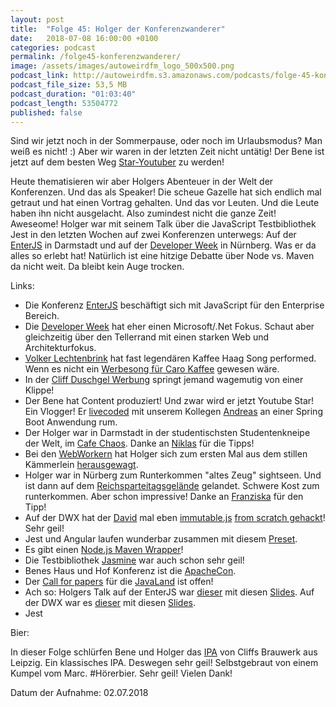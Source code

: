```yaml
---
layout: post
title:  "Folge 45: Holger der Konferenzwanderer"
date:   2018-07-08 16:00:00 +0100
categories: podcast
permalink: /folge45-konferenzwanderer/
image: /assets/images/autoweirdfm_logo_500x500.png
podcast_link: http://autoweirdfm.s3.amazonaws.com/podcasts/folge-45-konferenzwanderer.mp3
podcast_file_size: 53,5 MB
podcast_duration: "01:03:40"
podcast_length: 53504772
published: false
---
```


Sind wir jetzt noch in der Sommerpause, oder noch im Urlaubsmodus? Man weiß es nicht! :) Aber wir waren in der letzten Zeit nicht untätig! Der Bene ist jetzt auf dem besten Weg [Star-Youtuber](https://www.youtube.com/watch?v=oL7YvHlOQzw&list=PLD9VybHH2wnY6AdGpGinjwzq5brwRn85K) zu werden!

Heute thematisieren wir aber Holgers Abenteuer in der Welt der Konferenzen. Und das als Speaker!
Die scheue Gazelle hat sich endlich mal getraut und hat einen Vortrag gehalten. Und das vor Leuten. Und die Leute haben ihn nicht ausgelacht. Also zumindest nicht die ganze Zeit! Aweseome!
Holger war mit seinem Talk über die JavaScript Testbibliothek Jest in den letzten Wochen auf zwei Konferenzen unterwegs: Auf der [EnterJS](https://www.enterjs.de/) in Darmstadt und auf der [Developer Week](https://www.developer-week.de/) in Nürnberg. Was er da alles so erlebt hat! Natürlich ist eine hitzige Debatte über Node vs. Maven da nicht weit. Da bleibt kein Auge trocken.

Links:

- Die Konferenz [EnterJS](https://www.enterjs.de/) beschäftigt sich mit JavaScript für den Enterprise Bereich.
- Die [Developer Week](https://www.developer-week.de/) hat eher einen Microsoft/.Net Fokus. Schaut aber gleichzeitig über den Tellerrand mit einen starken Web und Architekturfokus.
- [Volker Lechtenbrink](https://de.wikipedia.org/wiki/Volker_Lechtenbrink) hat fast legendären Kaffee Haag Song performed. Wenn es nicht ein [Werbesong für Caro Kaffee](https://www.youtube.com/watch?v=7DdePndHv0U) gewesen wäre.
- In der [Cliff Duschgel Werbung](https://www.youtube.com/watch?v=l3jMPYKfrVw) springt jemand wagemutig von einer Klippe!
- Der Bene hat Content produziert! Und zwar wird er jetzt Youtube Star! Ein Vlogger! Er [livecoded](https://www.youtube.com/watch?v=oL7YvHlOQzw&list=PLD9VybHH2wnY6AdGpGinjwzq5brwRn85K) mit unserem Kollegen [Andreas](https://www.youtube.com/channel/UCpIHiWuIIF-YKBFtC-fxbrQ) an einer Spring Boot Anwendung rum.
- Der Holger war in Darmstadt in der studentischsten Studentenkneipe der Welt, im [Cafe Chaos](https://www.facebook.com/pages/Cafe-Chaos/150726558299838). Danke an [Niklas](https://twitter.com/niklas_l) für die Tipps!
- Bei den [WebWorkern](http://webworker-nrw.de/) hat Holger sich zum ersten Mal aus dem stillen Kämmerlein [herausgewagt](http://webworker-nrw.de/1804-april-2018/index.html).
- Holger war in Nürberg zum Runterkommen "altes Zeug" sightseen. Und ist dann auf dem [Reichsparteitagsgelände](https://de.wikipedia.org/wiki/Reichsparteitagsgel%C3%A4nde) gelandet. Schwere Kost zum runterkommen. Aber schon impressive! Danke an [Franziska](https://twitter.com/lapaqui) für den Tipp!
- Auf der DWX hat der [David](https://twitter.com/dtanzer?lang=de) mal eben [immutable.js](https://facebook.github.io/immutable-js/) [from scratch gehackt](https://www.developer-week.de/programm/#/talk/react-und-redux-mit-immutable-js)! Sehr geil!
- Jest und Angular laufen wunderbar zusammen mit diesem [Preset](https://github.com/thymikee/jest-preset-angular).
- Es gibt einen [Node.js Maven Wrapper](https://www.npmjs.com/package/maven)!
- Die Testbibliothek [Jasmine](https://jasmine.github.io/) war auch schon sehr geil!
- Benes Haus und Hof Konferenz ist die [ApacheCon](https://www.apachecon.com/).
- Der [Call for papers](https://www.javaland.eu/de/referenten/referent-werden/) für die [JavaLand](https://www.javaland.eu/de/home/) ist offen!
- Ach so: Holgers Talk auf der EnterJS war [dieser](https://www.enterjs.de/single?id=6712&jest%3A-frontend-testing-richtig-gemacht) mit diesen [Slides](https://de.slideshare.net/holgergp/jest-frontend-testing-leicht-gemacht-enterjs2018). Auf der DWX war es [dieser](https://www.developer-week.de/programm/#/talk/das-frontend-richtig-testen-mit-jest) mit diesen [Slides](https://de.slideshare.net/holgergp/das-frontend-richtig-testen-mit-jest-developer-week-2018).
- Jest

Bier:

In dieser Folge schlürfen Bene und Holger das [IPA](https://untappd.com/b/cliff-s-brauwerk-india-pale-ale/1966055) von Cliffs Brauwerk aus Leipzig. Ein klassisches IPA. Deswegen sehr geil!
Selbstgebraut von einem Kumpel vom Marc. #Hörerbier. Sehr geil! Vielen Dank!

Datum der Aufnahme: 02.07.2018